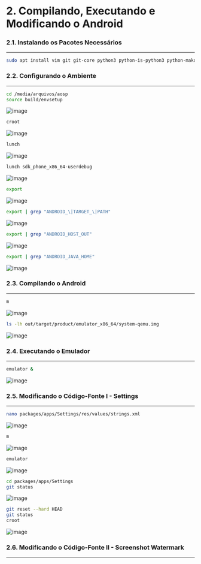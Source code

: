 # 2. Compilando, Executando e Modificando o Android

### 2.1. Instalando os Pacotes Necessários
---
```bash
sudo apt install vim git git-core python3 python-is-python3 python-mako openjdk-8-jdk android-tools-adb bc bison build-essential curl flex g++-multilib gcc-multilib gnupg gperf imagemagick lib32ncurses-dev lib32readline-dev lib32z1-dev liblz4-tool libncurses5-dev libsdl1.2-dev libssl-dev libxml2 libxml2-utils lzop pngcrush rsync schedtool squashfs-tools xsltproc yasm zip zlib1g-dev libtinfo5 libncurses5 zip libc6-dev-i386 lib32ncurses5-dev x11proto-core-dev libx11-dev libgl1-mesa-dev screen unzip fontconfig kpartx libcurl4 mplayer pigz pbzip2
```

### 2.2. Configurando o Ambiente
---
```bash
cd /media/arquivos/aosp
source build/envsetup
```
![image](https://user-images.githubusercontent.com/19675356/217396196-46d5a03b-322e-4102-89ef-2066c1bc3c9a.png)


```bash
croot
```
![image](https://user-images.githubusercontent.com/19675356/217396397-d1f342c0-f420-4e9b-8329-5920ed7992fa.png)


```bash
lunch
```
![image](https://user-images.githubusercontent.com/19675356/217396600-a45c9801-13e4-457c-a58f-7b41ffaf3b7b.png)


```bash
lunch sdk_phone_x86_64-userdebug
```
![image](https://user-images.githubusercontent.com/19675356/217396772-f3b38b9e-fe23-40fd-a023-36dfa1fbc6ab.png)


```bash
export
```
![image](https://user-images.githubusercontent.com/19675356/217396955-674aa3fd-e012-45e7-af08-b88e08eb3cd0.png)


```bash
export | grep "ANDROID_\|TARGET_\|PATH"
```
![image](https://user-images.githubusercontent.com/19675356/217397023-3e1b2958-4044-450e-9586-4694375f5a75.png)


```bash
export | grep "ANDROID_HOST_OUT"
```
![image](https://user-images.githubusercontent.com/19675356/217397163-e2a0c06b-26a8-4470-9ef6-1407abead0c1.png)


```bash
export | grep "ANDROID_JAVA_HOME"
```
![image](https://user-images.githubusercontent.com/19675356/217397443-d7a3ad69-36fa-4058-becd-32664675d333.png)


### 2.3. Compilando o Android
---
```bash
m
```
![image](https://user-images.githubusercontent.com/19675356/217676231-fd7bd16e-41d2-48ed-bf3b-6784b1538e40.png)


```bash
ls -lh out/target/product/emulator_x86_64/system-qemu.img 
```
![image](https://user-images.githubusercontent.com/19675356/217676386-418597af-1391-492f-ba28-100b5bfdab33.png)


### 2.4. Executando o Emulador
---
```bash
emulator &
```
![image](https://user-images.githubusercontent.com/19675356/217678511-fef4aa99-7455-4369-ac9b-ce7fa394654e.png)


### 2.5. Modificando o Código-Fonte I - Settings
---
```bash
nano packages/apps/Settings/res/values/strings.xml
```
![image](https://user-images.githubusercontent.com/19675356/217679016-c289ed50-2fb3-4312-8df4-8126e52420e7.png)


```bash
m
```
![image](https://user-images.githubusercontent.com/19675356/217682390-3aaaa8dd-1133-46c9-a353-83362ef5fa58.png)


```bash
emulator
```
![image](https://user-images.githubusercontent.com/19675356/217682801-6618c2f6-6dd4-4e67-b197-8acbb9671ec9.png)


```bash
cd packages/apps/Settings
git status
```
![image](https://user-images.githubusercontent.com/19675356/217682890-446faa55-c1ef-4546-b89a-693996564b58.png)


```bash
git reset --hard HEAD
git status
croot
```
![image](https://user-images.githubusercontent.com/19675356/217683087-4478dde8-4fc9-4eab-80f1-dba0e6da1db6.png)


### 2.6. Modificando o Código-Fonte II - Screenshot Watermark
---
```bash

```


```bash

```


```bash

```


```bash

```


```bash

```


```bash

```


```bash

```
